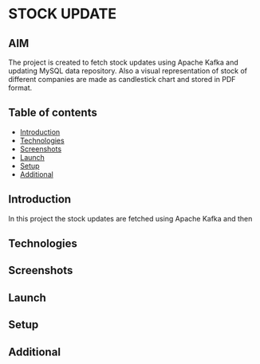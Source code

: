 # STOCK UPDATE

## AIM
The project is created to fetch stock updates using Apache Kafka and updating MySQL data repository. Also a visual representation of stock of different companies are made as candlestick chart and stored in PDF format.  

## Table of contents
* [Introduction](#Introduction)
* [Technologies](#Technologies)
* [Screenshots](#Screenshots)
* [Launch](#Launch)
* [Setup](#Setup)
* [Additional](#Additional)

## Introduction
In this project the stock updates are fetched using Apache Kafka and then 
## Technologies
## Screenshots
## Launch
## Setup
## Additional
##
